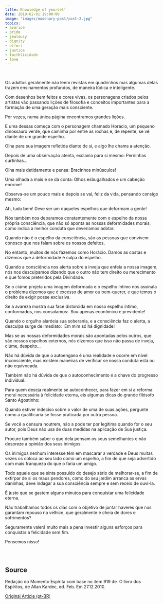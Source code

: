 ```yaml
---
title: Knowledge of yourself
date: 2019-02-01 19:00:00
image: "images/masonary-post/post-2.jpg"
topics: 
- avarice
- pride
- jealousy
- dignity
- effort
- justice
- faithlicidade
- love
---
```

 

Os adultos geralmente não leem revistas em quadrinhos mas algumas delas trazem
ensinamentos profundos, de maneira lúdica e inteligente.

Com desenhos bem feitos e cores vivas, os personagens criados pelos artistas
vão passando lições de filosofia e conceitos importantes para a formação de uma
geração mais consciente.

Por vezes, numa única página encontramos grandes lições.

E uma dessas começa com o personagem chamado Horácio, um pequeno dinossauro
verde, que caminha por entre as rochas e, de repente, se vê diante de um grande
espelho.

Olha para sua imagem refletida diante de si, e algo lhe chama a atenção.

Depois de uma observação atenta, exclama para si mesmo: Perninhas curtinhas...

Olha mais detidamente e pensa: Bracinhos minúsculos!

Uma olhada a mais e se dá conta: Olhos esbugalhados e um cabeção enorme!

Observa-se um pouco mais e depois se vai, feliz da vida, pensando consigo
mesmo:

Ah, tudo bem! Deve ser um daqueles espelhos que deformam a gente!

Nós também nos deparamos constantemente com o espelho da nossa própria
consciência, que não só aponta as nossas deformidades morais, como indica a
melhor conduta que deveríamos adotar.

Quando não é o espelho da consciência, são as pessoas que convivem conosco que
nos falam sobre os nossos defeitos.

No entanto, muitos de nós fazemos como Horácio. Damos as costas e dizemos que a
deformidade é culpa do espelho.

Quando a consciência nos alerta sobre a inveja que enfeia a nossa imagem, nós
nos desculpamos dizendo que o outro não tem direito ou merecimento e que fomos
preteridos pela Divindade.

Se o ciúme projeta uma imagem deformada e o espelho íntimo nos assinala o
problema dizemos que é excesso de amor ou bem-querer, e que temos o direito de
exigir posse exclusiva.

Se a avareza mostra sua face distorcida em nosso espelho íntimo, conformados,
nos consolamos:  Sou apenas econômico e previdente!

Quando o orgulho alardeia sua soberania, e a consciência faz o alerta, a
desculpa surge de imediato:  Em mim só há dignidade!

Mas se as nossas deformidades morais são apontadas pelos outros, que são nossos
espelhos externos, nós dizemos que isso não passa de inveja, ciúme, despeito...

Não há dúvida de que o autoengano é uma realidade e ocorre em nível
inconsciente, mas existem maneiras de verificar se nossa conduta está ou não
equivocada.

Também não há dúvida de que o autoconhecimento é a chave do progresso
individual.

Para quem deseja realmente se autoconhecer, para fazer em si a reforma moral
necessária à felicidade eterna, eis algumas dicas do grande filósofo Santo
Agostinho:

Quando estiver indeciso sobre o valor de uma de suas ações, pergunte como a
qualificaria se fosse praticada por outra pessoa.

Se você a censura noutrem, não a pode ter por legítima quando for o seu autor,
pois Deus não usa de duas medidas na aplicação de Sua justiça.

Procure também saber o que dela pensam os seus semelhantes e não despreze a
opinião dos seus inimigos.

Os inimigos nenhum interesse têm em mascarar a verdade e Deus muitas vezes os
coloca ao seu lado como um espelho, a fim de que seja advertido com mais
franqueza do que o faria um amigo.

Todo aquele que se sinta possuído do desejo sério de melhorar-se, a fim de
extirpar de si os maus pendores, como do seu jardim arranca as ervas daninhas,
deve indagar a sua consciência sempre e sem receio de ouvi-la.

É justo que se gastem alguns minutos para conquistar uma felicidade eterna.

Não trabalhamos todos os dias com o objetivo de juntar haveres que nos garantam
repouso na velhice, que geralmente é cheia de dores e sofrimentos?

Seguramente valerá muito mais a pena investir alguns esforços para conquistar a
felicidade sem fim.

Pensemos nisso!

                                                                               

## Source
Redação do Momento Espírita com base no item 919 de  O livro dos Espíritos, de
Allan Kardec, ed. Feb.
Em 27.12.2010.


[Original Article (pt-BR)](http://www.momento.com.br/pt/ler_texto.php?id=1435)
